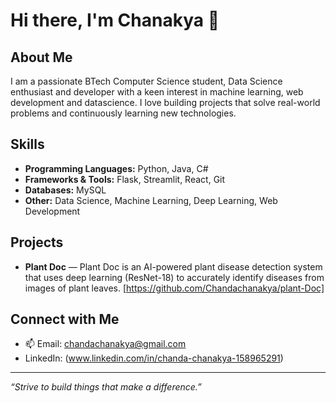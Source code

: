# Hi there, I'm Chanakya 👋

## About Me
I am a passionate BTech Computer Science student, Data Science enthusiast and developer with a keen interest in machine learning, web development and datascience. I love building projects that solve real-world problems and continuously learning new technologies.

## Skills
- **Programming Languages:** Python, Java, C#
- **Frameworks & Tools:** Flask, Streamlit, React, Git
- **Databases:** MySQL
- **Other:** Data Science, Machine Learning, Deep Learning, Web Development

## Projects
- **Plant Doc** — Plant Doc is an AI-powered plant disease detection system that uses deep learning (ResNet-18) to accurately identify diseases from images of plant leaves. [https://github.com/Chandachanakya/plant-Doc]


## Connect with Me
- 📫 Email: chandachanakya@gmail.com
- LinkedIn: (www.linkedin.com/in/chanda-chanakya-158965291)

---

*“Strive to build things that make a difference.”*

